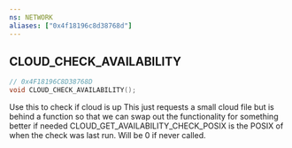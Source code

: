 ```yaml
---
ns: NETWORK
aliases: ["0x4f18196c8d38768d"]
---
```

## CLOUD_CHECK_AVAILABILITY

```c
// 0x4F18196C8D38768D
void CLOUD_CHECK_AVAILABILITY();
```

Use this to check if cloud is up This just requests a small cloud file but is behind a function so that we can swap out the functionality for something better if needed  CLOUD_GET_AVAILABILITY_CHECK_POSIX is the POSIX of when the check was last run. Will be 0 if never called.

